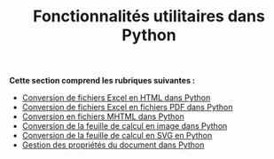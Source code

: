 ﻿---
title: Fonctionnalités utilitaires dans Python
type: docs
weight: 20
url: /fr/java/utility-features-in-python/
---
**Cette section comprend les rubriques suivantes :** 
- [Conversion de fichiers Excel en HTML dans Python](/cells/fr/java/converting-excel-files-to-html-in-python/)
- [Conversion de fichiers Excel en fichiers PDF dans Python](/cells/fr/java/converting-excel-to-pdf-files-in-python/)
- [Conversion en fichiers MHTML dans Python](/cells/fr/java/converting-to-mhtml-files-in-python/)
- [Conversion de la feuille de calcul en image dans Python](/cells/fr/java/converting-worksheet-to-image-in-python/)
- [Conversion de la feuille de calcul en SVG en Python](/cells/fr/java/converting-worksheet-to-svg-in-python/)
- [Gestion des propriétés du document dans Python](/cells/fr/java/managing-document-properties-in-python/)
